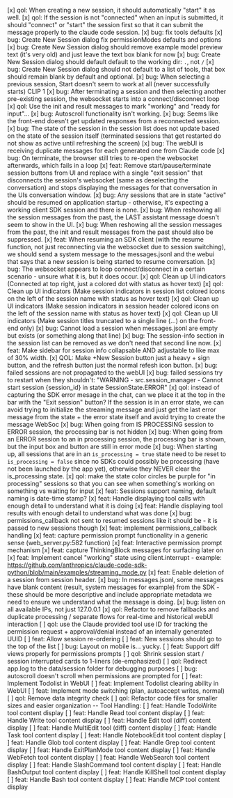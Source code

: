 [x] qol: When creating a new session, it should automatically "start" it as well.
[x] qol: If the session is not "connected" when an input is submitted, it should "connect" or "start" the session first so that it can submit the message properly to the claude code session.
[x] bug: fix tools defaults
[x] bug: Create New Session dialog fix permissionModes defaults and options
[x] bug: Create New Session dialog should remove example model preview text (it's very old) and just leave the text box blank for now
[x] bug: Create New Session dialog should default default to the working dir: `.`, not `/`
[x] bug: Create New Session dialog should not default to a list of tools, that box should remain blank by default and optional.
[x] bug: When selecting a previous session, Start doesn't seem to work at all (never successfully starts) CLIP 1
[x] bug: After terminating a session and then selecting another pre-existing session, the websocket starts into a connect/disconnect loop
[x] qol: Use the init and result messages to mark "working" and "ready for input"...
[x] bug: Autoscroll functionality isn't working.
[x] bug: Seems like the front-end doesn't get updated responses from a reconnected session.
[x] bug: The state of the session in the session list does not update based on the state of the session itself (terminated sessions that get restarted do not show as active until refreshing the screen)
[x] bug: The webUI is receiving duplicate messages for each generated one from Claude code
[x] bug: On terminate, the browser still tries to re-open the websocket afterwards, which fails in a loop
[x] feat: Remove start/pause/terminate session buttons from UI and replace with a single "exit session" that disconnects the session's websocket (same as deselecting the conversation) and stops displaying the messages for that conversation in the UIs conversation window.
[x] bug: Any sessions that are in state "active" should be resumed on application startup - otherwise, it's expecting a working client SDK session and there is none.
[x] bug: When reshowing all the session messages from the past, the LAST assistant message doesn't seem to show in the UI.
[x] bug: When reshowing all the session messages from the past, the init and result messages from the past should also be suppressed.
[x] feat: When resuming an SDK client (with the resume function, not just reconnecting via the websocket due to session switching), we should send a system message to the messages.jsonl and the webui that says that a new session is being started to resume conversation.
[x] bug: The websocket appears to loop connect/disconnect in a certain scenario - unsure what it is, but it does occur.
[x] qol: Clean up UI indicators (Connected at top right, just a colored dot with status as hover text)
[x] qol: Clean up UI indicators (Make session indicators in session list colored icons on the left of the session name with status as hover text)
[x] qol: Clean up UI indicators (Make session indicators in session header colored icons on the left of the session name with status as hover text)
[x] qol: Clean up UI indicators (Make session titles truncated to a single line (...) on the front-end only)
[x] bug: Cannot load a session when messages.jsonl are empty but exists (or something along that line)
[x] bug: The session-info section in the session list can be removed as we don't need that second line now.
[x] feat: Make sidebar for session info collapsable AND adjustable to like max of 30% width.
[x] QOL: Make +New Session button just a heavy + sign button, and the refresh button just the normal refesh icon button.
[x] bug: failed sessions are not propagated to the webUI
[x] bug: failed sessions try to restart when they shouldn't: "WARNING - src.session_manager - Cannot start session {session_id} in state SessionState.ERROR"
[x] qol: instead of capturing the SDK error mesage in the chat, can we place it at the top in the bar with the "Exit session" button? If the session is in an error state, we can avoid trying to initialize the streaming message and just get the last error message from the state + the error state itself and avoid trying to create the message WebSoc
[x] bug: When going from IS PROCESSING session to ERROR session, the processing bar is not hidden
[x] bug: When going from an ERROR session to an in processing session, the processing bar is shown, but the input box and button are still in error mode
[x] bug: When starting up, all sessions that are in an `is_processing = true` state need to be reset to `is_processing = false` since no SDKs could possibly be processing (have not been launched by the app yet), otherwise they NEVER clear the is_processing state.
[x] qol: make the state color circles be purple for "in processing" sessions so that you can see when something's working on something vs waiting for input
[x] feat: Sessions support naming, default naming is date-time stamp?
[x] feat: Handle displaying tool calls with enough detail to understand what it is doing
[x] feat: Handle displaying tool results with enough detail to understand what was done
[x] bug: permissions_callback not sent to resumed sessions like it should be - it is passed to new sessions though
[x] feat: implement permissions_callback handling
[x] feat: capture permission prompt functionality in a generic sense (web_server.py:582 function)
[x] feat: Interactive permission prompt mechanism
[x] feat: capture ThinkingBlock messages for surfacing later on
[x] feat: Implement cancel "working" state using client.interrupt  - example: https://github.com/anthropics/claude-code-sdk-python/blob/main/examples/streaming_mode.py
[x] feat: Enable deletion of a session from session header.
[x] bug: In messages.jsonl, some messages have blank content (result, system messages for example) from the SDK - these should be more descriptive and include appropriate metadata we need to ensure we understand what the message is doing.
[x] bug: listen on all available IPs, not just 127.0.0.1
[x] qol: Refactor to remove fallbacks and duplicate processing / separate flows for real-time and historical webUI interaction
[ ] qol: use the Claude provided tool use ID for tracking the permission request + approval/denial instead of an internally generated UUID
[ ] feat: Allow session re-ordering
[ ] feat: New sessions should go to the top of the list
[ ] bug: Layout on mobile is... yucky.
[ ] feat: Support diff views properly for permissions prompts
[ ] qol: Shrink session start / session interrupted cards to 1-liners (de-emphasized)
[ ] qol: Redirect app.log to the data/session folder for debugging purposes
[ ] bug: autoscroll doesn't scroll when permissions are prompted for
[ ] feat: Implement Todolist in WebUI
[ ] feat: Implement Todolist clearing ability in WebUI
[ ] feat: Implement mode switching (plan, autoaccept writes, normal)
[ ] qol: Remove data integrity check
[ ] qol: Refactor code files for smaller sizes and easier organization
-- Tool Handling:
[ ] feat: Handle TodoWrite tool content display
[ ] feat: Handle Read tool content display
[ ] feat: Handle Write tool content display
[ ] feat: Handle Edit tool (diff) content display
[ ] feat: Handle MultiEdit tool (diff) content display
[ ] feat: Handle Task tool content display
[ ] feat: Handle NotebookEdit tool content display
[ ] feat: Handle Glob tool content display
[ ] feat: Handle Grep tool content display
[ ] feat: Handle ExitPlanMode tool content display
[ ] feat: Handle WebFetch tool content display
[ ] feat: Handle WebSearch tool content display
[ ] feat: Handle SlashCommand tool content display
[ ] feat: Handle BashOutput tool content display
[ ] feat: Handle KillShell tool content display
[ ] feat: Handle Bash tool content display
[ ] feat: Handle MCP tool content display
